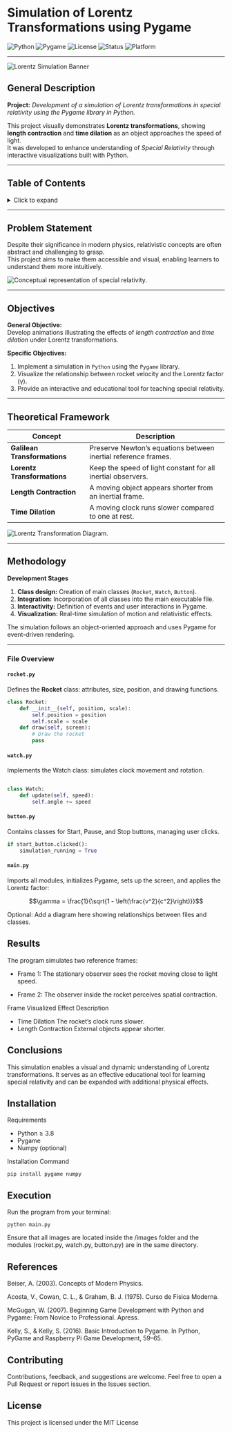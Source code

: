 # Simulation of Lorentz Transformations using Pygame

![Python](https://img.shields.io/badge/python-3.8%2B-blue?logo=python&logoColor=white)
![Pygame](https://img.shields.io/badge/pygame-2.0%2B-green?logo=pygame)
![License](https://img.shields.io/badge/license-MIT-yellow)
![Status](https://img.shields.io/badge/status-active-success)
![Platform](https://img.shields.io/badge/platform-Windows%20%7C%20Linux-lightgrey)

---

![Lorentz Simulation Banner](./images/banner_lorentz.png "Lorentz Simulation — Python & Pygame")

## General Description

**Project:** *Development of a simulation of Lorentz transformations in special relativity using the Pygame library in Python.*

This project visually demonstrates **Lorentz transformations**, showing **length contraction** and **time dilation** as an object approaches the speed of light.  
It was developed to enhance understanding of *Special Relativity* through interactive visualizations built with Python.

---

## Table of Contents

<details>
  <summary>Click to expand</summary>

1. [Problem Statement](#problem-statement)
2. [Objectives](#objectives)
3. [Theoretical Framework](#theoretical-framework)
4. [Methodology](#methodology)
5. [Results](#results)
6. [Conclusions](#conclusions)
7. [Installation](#installation)
8. [Execution](#execution)
9. [References](#references)

</details>

---

## Problem Statement

Despite their significance in modern physics, relativistic concepts are often abstract and challenging to grasp.  
This project aims to make them accessible and visual, enabling learners to understand them more intuitively.

![Conceptual representation of special relativity.](./images/problematic.png "Example of visual motivation")

---

## Objectives

**General Objective:**  
Develop animations illustrating the effects of *length contraction* and *time dilation* under Lorentz transformations.

**Specific Objectives:**
1. Implement a simulation in `Python` using the `Pygame` library.  
2. Visualize the relationship between rocket velocity and the Lorentz factor (γ).  
3. Provide an interactive and educational tool for teaching special relativity.

---

## Theoretical Framework

| Concept | Description |
|----------|-------------|
| **Galilean Transformations** | Preserve Newton’s equations between inertial reference frames. |
| **Lorentz Transformations** | Keep the speed of light constant for all inertial observers. |
| **Length Contraction** | A moving object appears shorter from an inertial frame. |
| **Time Dilation** | A moving clock runs slower compared to one at rest. |

![Lorentz Transformation Diagram.](./images/lorentz_diagram.png "Visualization of Lorentz transformations")

---

## Methodology

**Development Stages**

1. **Class design:** Creation of main classes (`Rocket`, `Watch`, `Button`).  
2. **Integration:** Incorporation of all classes into the main executable file.  
3. **Interactivity:** Definition of events and user interactions in Pygame.  
4. **Visualization:** Real-time simulation of motion and relativistic effects.

The simulation follows an object-oriented approach and uses Pygame for event-driven rendering.

---



### File Overview

#### `rocket.py`
Defines the **Rocket** class: attributes, size, position, and drawing functions.
```python
class Rocket:
    def __init__(self, position, scale):
        self.position = position
        self.scale = scale
    def draw(self, screen):
        # Draw the rocket
        pass
```
####  `watch.py`

Implements the Watch class: simulates clock movement and rotation.

``` python

class Watch:
    def update(self, speed):
        self.angle += speed
```
#### `button.py`

Contains classes for Start, Pause, and Stop buttons, managing user clicks.

``` python
if start_button.clicked():
    simulation_running = True
```

#### `main.py`

Imports all modules, initializes Pygame, sets up the screen, and applies the Lorentz factor:

$$\gamma = \frac{1}{\sqrt{1 - \left(\frac{v^2}{c^2}\right)}}$$


Optional: Add a diagram here showing relationships between files and classes.

## Results

The program simulates two reference frames:

* Frame 1: The stationary observer sees the rocket moving close to light speed.

* Frame 2: The observer inside the rocket perceives spatial contraction.

Frame	Visualized Effect	Description
*	Time Dilation	The rocket’s clock runs slower.
*	Length Contraction	External objects appear shorter.

## Conclusions

This simulation enables a visual and dynamic understanding of Lorentz transformations.
It serves as an effective educational tool for learning special relativity and can be expanded with additional physical effects.

## Installation
Requirements

* Python ≥ 3.8
* Pygame
* Numpy (optional)

Installation Command
```
pip install pygame numpy
```
## Execution

Run the program from your terminal:
```
python main.py
```

Ensure that all images are located inside the /images folder and the modules (rocket.py, watch.py, button.py) are in the same directory.

## References

Beiser, A. (2003). Concepts of Modern Physics.

Acosta, V., Cowan, C. L., & Graham, B. J. (1975). Curso de Física Moderna.

McGugan, W. (2007). Beginning Game Development with Python and Pygame: From Novice to Professional. Apress.

Kelly, S., & Kelly, S. (2016). Basic Introduction to Pygame. In Python, PyGame and Raspberry Pi Game Development, 59–65.

## Contributing

Contributions, feedback, and suggestions are welcome.
Feel free to open a Pull Request or report issues in the Issues section.

## License

This project is licensed under the MIT License
